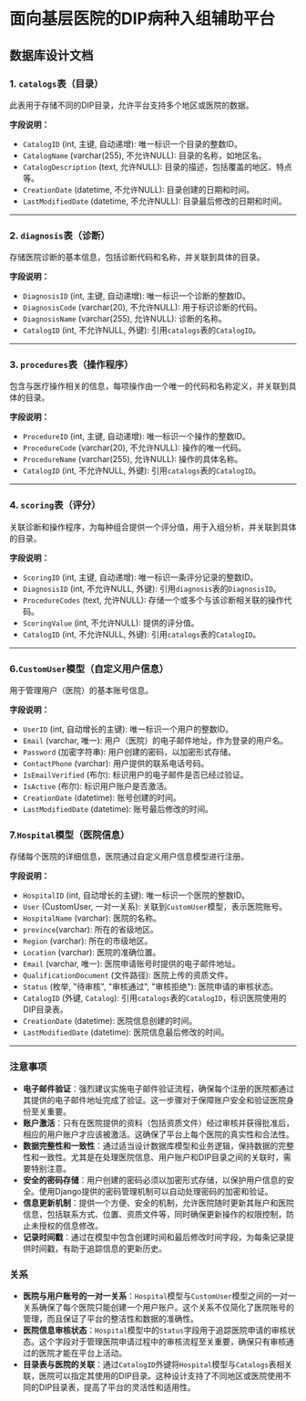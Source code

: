 # 面向基层医院的DIP病种入组辅助平台

## 数据库设计文档

### 1. `catalogs`表（目录）

此表用于存储不同的DIP目录，允许平台支持多个地区或医院的数据。

**字段说明：**

- `CatalogID` (int, 主键, 自动递增): 唯一标识一个目录的整数ID。
- `CatalogName` (varchar(255), 不允许NULL): 目录的名称，如地区名。
- `CatalogDescription` (text, 允许NULL): 目录的描述，包括覆盖的地区、特点等。
- `CreationDate` (datetime, 不允许NULL): 目录创建的日期和时间。
- `LastModifiedDate` (datetime, 不允许NULL): 目录最后修改的日期和时间。

---

### 2. `diagnosis`表（诊断）

存储医院诊断的基本信息，包括诊断代码和名称，并关联到具体的目录。

**字段说明：**

- `DiagnosisID` (int, 主键, 自动递增): 唯一标识一个诊断的整数ID。
- `DiagnosisCode` (varchar(20), 不允许NULL): 用于标识诊断的代码。
- `DiagnosisName` (varchar(255), 允许NULL): 诊断的名称。
- `CatalogID` (int, 不允许NULL, 外键): 引用`catalogs`表的`CatalogID`。

---

### 3. `procedures`表（操作程序）

包含与医疗操作相关的信息，每项操作由一个唯一的代码和名称定义，并关联到具体的目录。

**字段说明：**

- `ProcedureID` (int, 主键, 自动递增): 唯一标识一个操作的整数ID。
- `ProcedureCode` (varchar(20), 不允许NULL): 操作的唯一代码。
- `ProcedureName` (varchar(255), 允许NULL): 操作的具体名称。
- `CatalogID` (int, 不允许NULL, 外键): 引用`catalogs`表的`CatalogID`。

---

### 4. `scoring`表（评分）

关联诊断和操作程序，为每种组合提供一个评分值，用于入组分析，并关联到具体的目录。

**字段说明：**

- `ScoringID` (int, 主键, 自动递增): 唯一标识一条评分记录的整数ID。
- `DiagnosisID` (int, 不允许NULL, 外键): 引用`diagnosis`表的`DiagnosisID`。
- `ProcedureCodes` (text, 允许NULL): 存储一个或多个与该诊断相关联的操作代码。
- `ScoringValue` (int, 不允许NULL): 提供的评分值。
- `CatalogID` (int, 不允许NULL, 外键): 引用`catalogs`表的`CatalogID`。

---

### 6.`CustomUser`模型（自定义用户信息）

用于管理用户（医院）的基本账号信息。

**字段说明：**

- `UserID` (int, 自动增长的主键): 唯一标识一个用户的整数ID。
- `Email` (varchar, 唯一): 用户（医院）的电子邮件地址，作为登录的用户名。
- `Password` (加密字符串): 用户创建的密码，以加密形式存储。
- `ContactPhone` (varchar): 用户提供的联系电话号码。
- `IsEmailVerified` (布尔): 标识用户的电子邮件是否已经过验证。
- `IsActive` (布尔): 标识用户账户是否激活。
- `CreationDate` (datetime): 账号创建的时间。
- `LastModifiedDate` (datetime): 账号最后修改的时间。

### 7.`Hospital`模型（医院信息）

存储每个医院的详细信息，医院通过自定义用户信息模型进行注册。

**字段说明：**

- `HospitalID` (int, 自动增长的主键): 唯一标识一个医院的整数ID。
- `User` (CustomUser, 一对一关系): 关联到`CustomUser`模型，表示医院账号。
- `HospitalName` (varchar): 医院的名称。
- `province`(varchar): 所在的省级地区。
- `Region` (varchar): 所在的市级地区。
- `Location` (varchar): 医院的准确位置。
- `Email` (varchar, 唯一): 医院申请账号时提供的电子邮件地址。
- `QualificationDocument` (文件路径): 医院上传的资质文件。
- `Status` (枚举, "待审核", "审核通过", "审核拒绝"): 医院申请的审核状态。
- `CatalogID` (外键, `Catalog`): 引用`catalogs`表的`CatalogID`，标识医院使用的DIP目录表。
- `CreationDate` (datetime): 医院信息创建的时间。
- `LastModifiedDate` (datetime): 医院信息最后修改的时间。

****

### 注意事项

- **电子邮件验证**：强烈建议实施电子邮件验证流程，确保每个注册的医院都通过其提供的电子邮件地址完成了验证。这一步骤对于保障账户安全和验证医院身份至关重要。
- **账户激活**：只有在医院提供的资料（包括资质文件）经过审核并获得批准后，相应的用户账户才应该被激活。这确保了平台上每个医院的真实性和合法性。
- **数据完整性和一致性**：通过适当设计数据库模型和业务逻辑，保持数据的完整性和一致性。尤其是在处理医院信息、用户账户和DIP目录之间的关联时，需要特别注意。
- **安全的密码存储**：用户创建的密码必须以加密形式存储，以保护用户信息的安全。使用Django提供的密码管理机制可以自动处理密码的加密和验证。
- **信息更新机制**：提供一个方便、安全的机制，允许医院随时更新其账户和医院信息，包括联系方式、位置、资质文件等，同时确保更新操作的权限控制，防止未授权的信息修改。
- **记录时间戳**：通过在模型中包含创建时间和最后修改时间字段，为每条记录提供时间戳，有助于追踪信息的更新历史。

### 关系

- **医院与用户账号的一对一关系**：`Hospital`模型与`CustomUser`模型之间的一对一关系确保了每个医院只能创建一个用户账户。这个关系不仅简化了医院账号的管理，而且保证了平台的整洁性和数据的准确性。
- **医院信息审核状态**：`Hospital`模型中的`Status`字段用于追踪医院申请的审核状态。这个字段对于管理医院申请过程中的审核流程至关重要，确保只有审核通过的医院才能在平台上活动。
- **目录表与医院的关联**：通过`CatalogID`外键将`Hospital`模型与`Catalogs`表相关联，医院可以指定其使用的DIP目录。这种设计支持了不同地区或医院使用不同的DIP目录表，提高了平台的灵活性和适用性。

